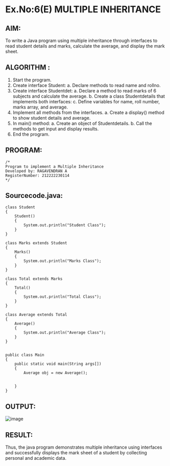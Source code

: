 # Ex.No:6(E)  MULTIPLE INHERITANCE

## AIM:
To write a Java program using multiple inheritance through interfaces to read student details and marks, calculate the average, and display the mark sheet.

## ALGORITHM :

1.	Start the program.
2.	Create interface Student:
a.	Declare methods to read name and rollno.
3.	Create interface Studentdet:
a.	Declare a method to read marks of 6 subjects and calculate the average.
b.	Create a class Studentdetails that implements both interfaces:
c.	Define variables for name, roll number, marks array, and average.
4.	Implement all methods from the interfaces.
a.	Create a display() method to show student details and average.
5.	In main() method:
a.	Create an object of Studentdetails.
b.	Call the methods to get input and display results.
6.	End the program.


## PROGRAM:
 ```
/*
Program to implement a Multiple Inheritance
Developed by: RAGAVENDRAN A
RegisterNumber: 212222230114
*/
```

## Sourcecode.java:
```
class Student
{
    Student()
    {
        System.out.println("Student Class");
    }
}

class Marks extends Student
{
    Marks()
    {
        System.out.println("Marks Class");
    }
}

class Total extends Marks
{
    Total()
    {
        System.out.println("Total Class");
    }
}

class Average extends Total
{
    Average()
    {
        System.out.println("Average Class");
    }
}


public class Main
{
    public static void main(String args[])
    {
        Average obj = new Average();
        
        
    }
}
```

## OUTPUT:

![image](https://github.com/user-attachments/assets/cd1a7453-cae8-4e8d-a484-bc6a7f1376b6)

## RESULT:

Thus, the java program demonstrates multiple inheritance using interfaces and successfully displays the mark sheet of a student by collecting personal and academic data. 
